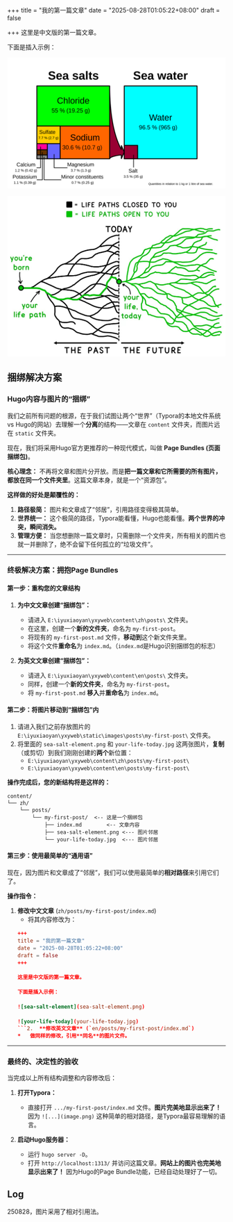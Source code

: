 +++
title = "我的第一篇文章"
date = "2025-08-28T01:05:22+08:00"
draft = false

+++
这里是中文版的第一篇文章。

下面是插入示例：

![sea-salt-element](sea-salt-element.png)

![your-life-today](your-life-today.jpg)



## 捆绑解决方案

### Hugo内容与图片的“捆绑”

我们之前所有问题的根源，在于我们试图让两个“世界”（Typora的本地文件系统 vs Hugo的网站）去理解一个**分离**的结构——文章在 `content` 文件夹，而图片远在 `static` 文件夹。

现在，我们将采用Hugo官方更推荐的一种现代模式，叫做 **Page Bundles (页面捆绑包)**。

**核心理念：** 不再将文章和图片分开放。而是**把一篇文章和它所需要的所有图片，都放在同一个文件夹里**。这篇文章本身，就是一个“资源包”。

**这样做的好处是颠覆性的：**
1.  **路径极简：** 图片和文章成了“邻居”，引用路径变得极其简单。
2.  **世界统一：** 这个极简的路径，Typora能看懂，Hugo也能看懂。**两个世界的冲突，瞬间消失。**
3.  **管理方便：** 当您想删除一篇文章时，只需删除一个文件夹，所有相关的图片也就一并删除了，绝不会留下任何孤立的“垃圾文件”。

---

### **终极解决方案：拥抱Page Bundles**

#### **第一步：重构您的文章结构**

1.  **为中文文章创建“捆绑包”：**
    *   请进入 `E:\iyuxiaoyan\yxyweb\content\zh\posts\` 文件夹。
    *   在这里，创建一个**新的文件夹**，命名为 `my-first-post`。
    *   将现有的 `my-first-post.md` 文件，**移动到**这个新文件夹里。
    *   将这个文件**重命名**为 `index.md`。（`index.md`是Hugo识别捆绑包的标志）

2.  **为英文文章创建“捆绑包”：**
    *   请进入 `E:\iyuxiaoyan\yxyweb\content\en\posts\` 文件夹。
    *   同样，创建一个**新的文件夹**，命名为 `my-first-post`。
    *   将 `my-first-post.md` **移入**并**重命名**为 `index.md`。

#### **第二步：将图片移动到“捆绑包”内**

1.  请进入我们之前存放图片的 `E:\iyuxiaoyan\yxyweb\static\images\posts\my-first-post\` 文件夹。
2.  将里面的 `sea-salt-element.png` 和 `your-life-today.jpg` 这两张图片，**复制**（或剪切）到我们刚刚创建的**两个**新位置：
    *   `E:\iyuxiaoyan\yxyweb\content\zh\posts\my-first-post\`
    *   `E:\iyuxiaoyan\yxyweb\content\en\posts\my-first-post\`

**操作完成后，您的新结构将是这样的：**
```
content/
└── zh/
    └── posts/
        └── my-first-post/  <-- 这是一个捆绑包
            ├── index.md        <-- 文章内容
            ├── sea-salt-element.png <--- 图片邻居
            └── your-life-today.jpg  <--- 图片邻居
```

#### **第三步：使用最简单的“通用语”**

现在，因为图片和文章成了“邻居”，我们可以使用最简单的**相对路径**来引用它们了。

**操作指令：**
1.  **修改中文文章** (`zh/posts/my-first-post/index.md`)
    *   将其内容修改为：
    ```toml
    +++
    title = "我的第一篇文章"
    date = "2025-08-28T01:05:22+08:00"
    draft = false
    +++
    
    这里是中文版的第一篇文章。
    
    下面是插入示例：
    
    ![sea-salt-element](sea-salt-element.png)
    
    ![your-life-today](your-life-today.jpg)
    ```2.  **修改英文文章** (`en/posts/my-first-post/index.md`)
    *   做同样的修改，引用**同名**的图片文件。

---

### **最终的、决定性的验收**

当完成以上所有结构调整和内容修改后：

1.  **打开Typora：**
    *   直接打开 `.../my-first-post/index.md` 文件。**图片完美地显示出来了！** 因为 `![...](image.png)` 这种简单的相对路径，是Typora最容易理解的语言。

2.  **启动Hugo服务器：**
    *   运行 `hugo server -D`。
    *   打开 `http://localhost:1313/` 并访问这篇文章。**网站上的图片也完美地显示出来了！** 因为Hugo的Page Bundle功能，已经自动处理好了一切。





## Log

250828，图片采用了相对引用法。

